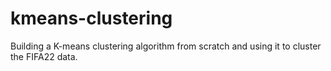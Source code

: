 # kmeans-clustering
Building a K-means clustering algorithm from scratch and using it to cluster the FIFA22 data.
